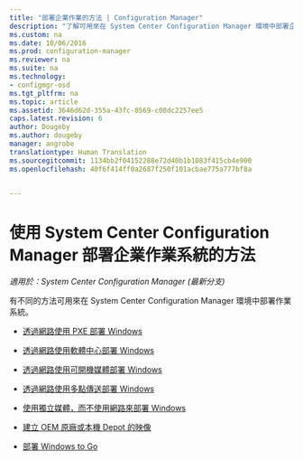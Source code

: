 ```yaml
---
title: "部署企業作業的方法 | Configuration Manager"
description: "了解可用來在 System Center Configuration Manager 環境中部署企業作業系統的方法。"
ms.custom: na
ms.date: 10/06/2016
ms.prod: configuration-manager
ms.reviewer: na
ms.suite: na
ms.technology:
- configmgr-osd
ms.tgt_pltfrm: na
ms.topic: article
ms.assetid: 3646d62d-355a-43fc-8569-c08dc2257ee5
caps.latest.revision: 6
author: Dougeby
ms.author: dougeby
manager: angrobe
translationtype: Human Translation
ms.sourcegitcommit: 1134bb2f04152288e72d40b1b1083f415cb4e900
ms.openlocfilehash: 40f6f414ff0a2687f250f101acbae775a777bf8a


---
```

# <a name="methods-to-deploy-enterprise-operating-systems-using-system-center-configuration-manager"></a>使用 System Center Configuration Manager 部署企業作業系統的方法

*適用於：System Center Configuration Manager (最新分支)*

有不同的方法可用來在 System Center Configuration Manager 環境中部署作業系統。 

-   [透過網路使用 PXE 部署 Windows](use-pxe-to-deploy-windows-over-the-network.md)  

-   [透過網路使用軟體中心部署 Windows](use-software-center-to-deploy-windows-over-the-network.md)  

-   [透過網路使用可開機媒體部署 Windows](use-bootable-media-to-deploy-windows-over-the-network.md)  

-   [透過網路使用多點傳送部署 Windows](use-multicast-to-deploy-windows-over-the-network.md)  

-   [使用獨立媒體，而不使用網路來部署 Windows](use-stand-alone-media-to-deploy-windows-without-using-the-network.md)  

-   [建立 OEM 原廠或本機 Depot 的映像](create-an-image-for-an-oem-in-factory-or-a-local-depot.md)  

-   [部署 Windows to Go](deploy-windows-to-go.md)  



<!--HONumber=Nov16_HO1-->


